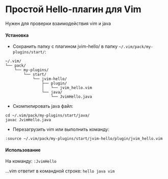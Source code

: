 # Простой Hello-плагин для Vim

Нужен для проверки взаимодействия vim и java

#### Установка
 
* Сохранить папку с плагином jvim-hello/ в папку `~/.vim/pack/my-plugins/start/`:
```
~/.vim/
└── pack/
    └── my-plugins/
        └── start/
            └── jvim-hello/
                ├── plugin/
                │   └── jvim_hello.vim
                └── java/
                    └── JvimHello.java
```

* Скомпилировать java файл:
```
cd ~/.vim/pack/my-plugins/start/java/
javac JvimHello.java
```

* Перезагрузить vim или выполнить команду:

```
:source ~/.vim/pack/my-plugins/start/jvim-hello/plugin/jvim_hello.vim
```

#### Использование 

На команду: `:JvimHello`

...vim ответит в командной строке: `hello java vim`
